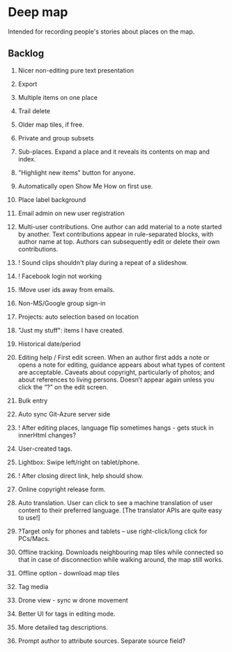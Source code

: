 # Deep map

Intended for recording people's stories about places on the map.

## Backlog

1. Nicer non-editing pure text presentation
2. Export
13. Multiple items on one place
5. Trail delete
2. Older map tiles, if free.
2. Private and group subsets
2. Sub-places. Expand a place and it reveals its contents on map and index.

8. "Highlight new items" button for anyone.

17. Automatically open Show Me How on first use.
1. Place label background
3. Email admin on new user registration
24.	Multi-user contributions. One author can add material to a note started by another. Text contributions appear in rule-separated blocks, with author name at top. Authors can subsequently edit or delete their own contributions. 

14. ! Sound clips shouldn't play during a repeat of a slideshow.
18.	! Facebook login not working
5. !Move user ids away from emails.
1. Non-MS/Google group sign-in
3. Projects: auto selection based on location
19. "Just my stuff": items I have created.
13. Historical date/period
17.	Editing help / First edit screen. When an author first adds a note or opens a note for editing, guidance appears about what types of content are acceptable. Caveats about copyright, particularly of photos; and about references to living persons. Doesn’t appear again unless you click the “?” on the edit screen.
1. Bulk entry

14.	Auto sync Git-Azure server side
14. ! After editing places, language flip sometimes hangs - gets stuck in innerHtml changes?
14. User-created tags.

16.	Lightbox: Swipe left/right on tablet/phone.
17. ! After closing direct link, help should show.
10. Online copyright release form.
21.	Auto translation. User can click to see a machine translation of user content to their preferred language. [The translator APIs are quite easy to use!]
27.	?Target only for phones and tablets – use right-click/long click for PCs/Macs.
31.	Offline tracking. Downloads neighbouring map tiles while connected so that in case of disconnection while walking around, the map still works.
35. Offline option - download map tiles
36. Tag media
37. Drone view - sync w drone movement
41. Better UI for tags in editing mode.
44. More detailed tag descriptions.
25.	Prompt author to attribute sources. Separate source field? 
